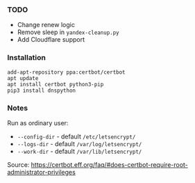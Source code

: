 ### TODO
* Change renew logic
* Remove sleep in `yandex-cleanup.py`
* Add Cloudflare support

### Installation

```shell
add-apt-repository ppa:certbot/certbot
apt update
apt install certbot python3-pip
pip3 install dnspython
```

### Notes

Run as ordinary user:
* `--config-dir` - default `/etc/letsencrypt/`
* `--logs-dir`   - default `/var/log/letsencrypt/`
* `--work-dir`   - default `/var/lib/letsencrypt/`

Source: https://certbot.eff.org/faq/#does-certbot-require-root-administrator-privileges
